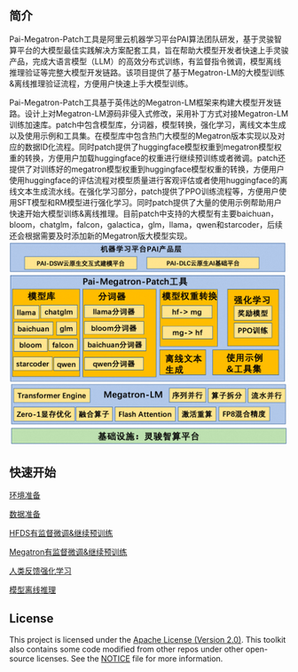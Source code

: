 ## 简介
Pai-Megatron-Patch工具是阿里云机器学习平台PAI算法团队研发，基于灵骏智算平台的大模型最佳实践解决方案配套工具，旨在帮助大模型开发者快速上手灵骏产品，完成大语言模型（LLM）的高效分布式训练，有监督指令微调，模型离线推理验证等完整大模型开发链路。该项目提供了基于Megatron-LM的大模型训练&离线推理验证流程，方便用户快速上手大模型训练。

Pai-Megatron-Patch工具基于英伟达的Megatron-LM框架来构建大模型开发链路。设计上对Megatron-LM源码非侵入式修改，采用补丁方式对接Megatron-LM训练加速库。patch中包含模型库，分词器，模型转换，强化学习，离线文本生成以及使用示例和工具集。在模型库中包含热门大模型的Megatron版本实现以及对应的数据ID化流程。同时patch提供了huggingface模型权重到megatron模型权重的转换，方便用户加载huggingface的权重进行继续预训练或者微调。patch还提供了对训练好的megatron模型权重到huggingface模型权重的转换，方便用户使用huggingface的评估流程对模型质量进行客观评估或者使用huggingface的离线文本生成流水线。在强化学习部分，patch提供了PPO训练流程等，方便用户使用SFT模型和RM模型进行强化学习。同时patch提供了大量的使用示例帮助用户快速开始大模型训练&离线推理。目前patch中支持的大模型有主要baichuan，bloom，chatglm，falcon，galactica，glm，llama，qwen和starcoder，后续还会根据需要及时添加新的Megatron版大模型实现。
![img.png](patch.png)

## 快速开始

[环境准备](https://www.aliyun.com/preview/solution/2023-solution/pai_lingjun)

[数据准备](toolkits/pretrain_data_preprocessing/README.md)

[HFDS有监督微调&继续预训练](examples/hfds.md)

[Megatron有监督微调&继续预训练](examples/megatron.md)

[人类反馈强化学习](rlhf/README.md)

[模型离线推理](megatron_patch/generation/README.md)

## License
This project is licensed under the [Apache License (Version 2.0)](https://github.com/alibaba/pai-megatron-patch/blob/master/LICENSE). This toolkit also contains some code modified from other repos under other open-source licenses. See the [NOTICE](https://github.com/alibaba/pai-megatron-patch/blob/master/NOTICE) file for more information.
